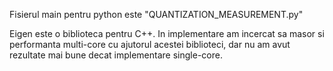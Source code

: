 Fisierul main pentru python este "QUANTIZATION_MEASUREMENT.py"

Eigen este o biblioteca pentru C++. In implementare am incercat sa masor si performanta multi-core cu ajutorul acestei biblioteci, dar nu am avut rezultate mai bune decat implementare single-core.
